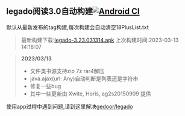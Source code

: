## legado阅读3.0自动构建[![Android CI](https://github.com/10bits/gedoor-Build/workflows/Android%20CI/badge.svg)](https://github.com/10bits/gedoor-Build/actions)

默认从最新发布的tag构建,每次构建会自动清空18PlusList.txt

> 最新构建下载:[legado-3.23.031314.apk](https://github.com/crby2333/gedoor-Build/releases/download/legado-3.23.031314/legado-3.23.031314.apk) 上次构建时间:2023-03-13 14:18:07
<!--start-->
> **2023/03/13**
> 
> * 文件类书源支持zip 7z rar4解压
> * java.ajax(url: Any)自动判断是列表还是字符串
> * 修复一些bug
> * 其中一些更新由 Xwite, Horis, ag2s20150909 提供
<!--end-->
  
使用app过程中遇到问题,请到这里解决[gedoor/legado](https://github.com/gedoor/legado/issues)

